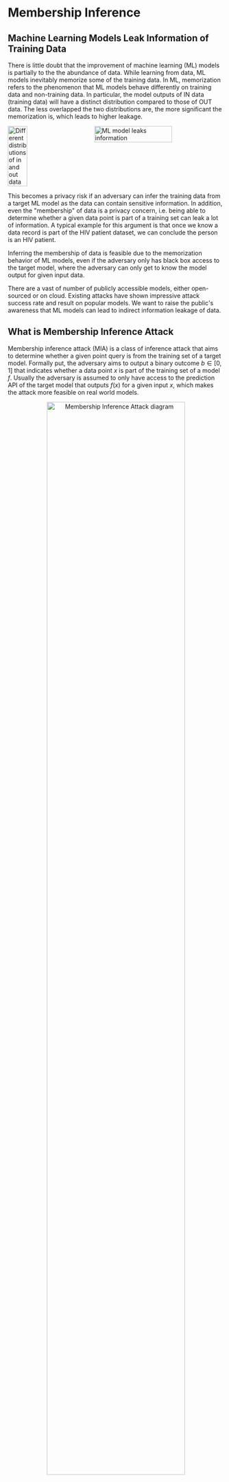 # Membership Inference
## Machine Learning Models Leak Information of Training Data
There is little doubt that the improvement of machine learning (ML) models is partially to the the abundance of data. While learning from data, ML models inevitably memorize some of the training data. In ML, memorization refers to the phenomenon that
ML models behave differently on training data and non-training data. In particular, the model outputs of IN data (training data) will have a distinct distribution compared to those of OUT data. The less overlapped the two distributions are, the more significant the memorization is, which leads to higher leakage.

<div style="display: flex; justify-content: space-between;">
  <img src="images/histo.png" alt="Different distributions of in and out data" width="30%">
  <img src="images/data_leakage.png" alt="ML model leaks information" width="60%">
</div>

This becomes a privacy risk if an adversary can infer the training data from a target ML model as the data can contain sensitive information. In addition, even the "membership" of data is a privacy concern, i.e. being able to determine whether a given data point is part of a training set can leak a lot of information. A typical example for this argument is that once we know a data record is part of the HIV patient dataset, we can conclude the person is an HIV patient. 

Inferring the membership of data is feasible due to the memorization behavior of ML models, even if the adversary only has black box access to the target model, where the adversary can only get to know the model output for given input data.

There are a vast of number of publicly accessible models, either open-sourced or on cloud. Existing attacks have shown impressive attack success rate and result on popular models. We want to raise the public's awareness that ML models can lead to indirect information leakage of data.

## What is Membership Inference Attack
Membership inference attack (MIA) is a class of inference attack that aims to determine whether a given point query is from the training set of a target model. Formally put, the adversary aims to output a binary outcome $b \in [0,1]$ that indicates whether a data point $x$ is part of the training set of a model $f$. Usually the adversary is assumed to only have access to the prediction API of the target model that outputs $f(x)$ for a given input $x$, which makes the attack more feasible on real world models.

<p align="center">
  <img src="images/mia_diagram.png" alt="Membership Inference Attack diagram" width="80%">
</p>

### Membership Inference Game
In ML security literature, membership inference is often formulated as a game theoretic.

<p align="center">
  <img src="images/mi_game.png" alt="Membership Inference Game" width="80%">
</p>

### Evaluating MIAs
An attack algorithm should assign a numeric score $\text{MIA}(x;f)$ to every query $x$. The membership decision is then obtained by thresholding the membership score. To evaluate the power of the MIA and assess the overall privacy risk of the target model, the commonly used metric is the area under the receiver operating characteristic curve (AUC-ROC). The ROC curve uses the true positive rate (TPR), which shows the power of the attack, as its y-axis, and the false positive rate (FPR), which shows the error of the attack, as its x-axis. The larger the AUC, the stronger the MIA is. A clueless attacker that uniformly randomly outputs 1's and 0's will have an AUC of 0.5.

## Hypothesis Test for Membership Inference
Given the game formulation of membership inference, we can construct two "worlds":
- the IN world where the given point is part of the training set
- the OUT world where the given point is not part of the training set.

These two worlds can be expressed as the two hypotheses in the hypothesis testing:
- $H_0$: The given point $x$ is part of the training set (IN world)
- $H_1$: The given point $x$ is not part of the training set (OUT world)

The adversary's task is then to determine which world he is  in with the observable $f$ and $x$.

<p align="center">
  <img src="images/hypothesis_testing.png" alt="Hypothesis Testing" width="100%">
</p>

### Test strategy
The strongest attack for this hypothesis testing problem is to use a likelihood ratio test (LRT):
$LR(f, x)=\frac{L(H_0|f, x)}{L(H_1|f, x)}$, where $L$ is the likelihood function. If the likelihood ratio falls below a threshold, we reject the null hypothesis and conclude that the given point $x$ is not a member.

### RMIA
There are many ways to formulate the likelihood function $L$ and to construct the threshold. In Privacy Meter, the core membership inference engine is built upon the state-of-the-art method, the *Robust Membership Inference Attack (RMIA)*. RMIA improves membership inference by refining the Likelihood Ratio Test with a more precise null hypothesis and leveraging reference models and population data.

#### Likelihood Ratio Test in RMIA
RMIA is designed as a hypothesis test where the adversary differentiates between two possible worlds:
- **IN world**: The model $ f $ is trained with a member point $ x $.
- **OUT world**: The model $ f $ is trained without $ x $, instead using a different non-member point $ z $.

Following Bayes' rule, RMIA computes the likelihood ratio as:
$$
LR = \frac{P(x | f)}{P(x)} \bigg/ \frac{P(z | f)}{P(z)}.
$$
For simplicity, we define:
$$
P_x = \frac{P(x|f)}{P(x)}, \quad P_z = \frac{P(z|f)}{P(z)}.
$$
Here, $ P_x $ represents a calibrated probability of $ x $, normalized by its probability under all possible models. RMIA improves upon prior approaches by carefully constructing $ P(x) $ using both reference models and population data.

#### Computing the Likelihood of a Data Point
The term $ P(x) $ in the denominator normalizes the probability of observing $ x $ by integrating over all possible models. RMIA estimates it using a set of reference models $ F $:
$$
P(x) = \sum_{f \in F} P(x | f) P(f).
$$
Since each data point can be either IN or OUT for a given model with equal probability, RMIA estimates $ P(f) $ as:
$$
P(f) = 0.5 P_{IN} + 0.5 P_{OUT},
$$
where $ P_{IN} $ and $ P_{OUT} $ are the average probabilities of $ x $ over IN and OUT reference models, respectively. These reference models serve as an approximation of the underlying distribution of models.

However, RMIA further refines the likelihood ratio test by introducing a comparison with **population points**. Instead of relying solely on the probability of the target point $ x $, RMIA evaluates the likelihood ratio relative to many random non-member points $ z $ sampled from the population. This comparison provides a much finer granularity in distinguishing between members and non-members.

For each pair of points $ (x, z) $, RMIA evaluates:
$$
LR(x, z) = \frac{P(x|f)}{P(x)} \bigg/ \frac{P(z|f)}{P(z)}.
$$
By aggregating these pairwise comparisons, RMIA constructs the final membership inference score as:
$$
\text{Score}_{\text{RMIA}}(x, f) = P_{z \sim \pi} \left( LR(x, z) \geq \gamma \right),
$$
where the probability is computed over multiple population points $ z $, and $ \gamma \geq 1 $ is a threshold controlling how much stronger $ x $'s likelihood should be compared to $ z $ in order to infer membership. The default value of $\gamma$ is 1.

#### Training Reference Models
To approximate $ P(x) $, RMIA relies on reference models that are trained with the same architecture and methodology as the target model. Following the methodology in *LiRA* and *RMIA*, each reference model is trained on a randomly selected half of the dataset. Given a dataset of $ N $ samples, each reference model is trained on a subset of $ N/2 $ samples, ensuring that every data point is included in approximately half of the models (IN models) and excluded from the other half (OUT models). This setup ensures a balanced and unbiased estimation of likelihoods.

#### Offline Attack
In practical settings, an adversary may only have access to OUT data, preventing them from training IN models for every target point. RMIA addresses this limitation in the **offline attack setting** by approximating $ P_{IN} $ using $ P_{OUT} $ with a scaling factor:
$$
P_{IN} = a \cdot P_{OUT} + (1-a), \quad 0 \leq a \leq 1.
$$
This allows RMIA to perform robust membership inference without requiring custom-trained IN models, making it computationally efficient. The hyperparamter $a$ is determined with a grid search. by setting a reference model as the temporary target model and attacking it with all other reference models.


## Pipeline
Below is the high level pipeline of the internal mechanism of Privacy Meter, which shows the general procedure involved in auditing privacy according to the configuration.

```mermaid
flowchart LR
    H["**Load Dataset**"] --> J["**Load or Train Models**"]
    J --> L["**Gather Auditing Dataset**"]
    L --> M["**Compute Membership Signals**"]
    M --> O["**Perform Privacy Audit**"]
```

## How to Run
To run our demo, you can use the following command

```
python main.py --cf configs/config.yaml
```

The `.yaml` file allows you to specify the hyperparameters for training the model, and the details of the membership inference attack. To shorten the time to run the demo, we set the number of epochs to 10. To properly audit the privacy risk, we suggest change the number of epochs to 100 or whatever is appropriate for your use case.

For a comprehensive explanation of each parameter, please refer to each `.yaml` file and the explanation [here](../configs/README.md). You can also refer to the [demo notebook](../demo.ipynb) for a step-by-step walkthrough. 

## Auditing Results
Upon audit completion, you will find the results in the `demo` folder, with the attack results saved in `demo/report`. Furthermore, we also offer a timing log for each run, which can be found in the file `log_time_analysis.log`. We recommend running each new set of experiments with different hyperparameters under a different `log_dir` to avoid misusing old trained models or losing previous results.
### Vision models
Below are the ROC and log scale ROC of the auditing result on CIFAR-10 dataset with a WideResNet.

<div style="display: flex; justify-content: space-between;">
    <img src="../demo_cifar10/report/exp/ROC_0.png" alt="ROC" width="45%" />
    <img src="../demo_cifar10/report/exp/ROC_log_0.png" alt="ROC (log)" width="45%" />
</div>

### Language generative models

<div style="display: flex; justify-content: space-between;">
    <img src="../demo_agnews/report/exp/ROC_0.png" alt="ROC" width="45%" />
    <img src="../demo_agnews/report/exp/ROC_log_0.png" alt="ROC (log)" width="45%" />
</div>

### Interpolation of the result